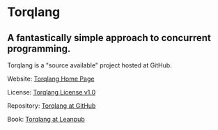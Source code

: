 # Torqlang

## A fantastically simple approach to concurrent programming.

Torqlang is a "source available" project hosted at GitHub.

Website: [Torqlang Home Page](http://torqlang.github.io)

License: [Torqlang License v1.0](http://torqlang.github.io/licensing/torqlang-license-v1_0)

Repository: [Torqlang at GitHub](https://github.com/torqlang)

Book: [Torqlang at Leanpub](https://leanpub.com/torqlang)
